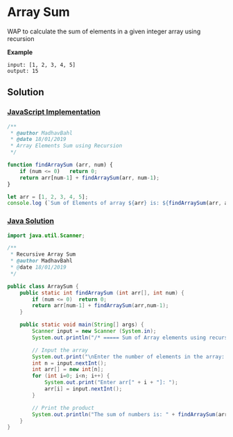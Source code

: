 # Array Sum

WAP to calculate the sum of elements in a given integer array using recursion

**Example** 

```
input: [1, 2, 3, 4, 5]
output: 15
```

## Solution

### [JavaScript Implementation](./arraySum.js)

```js
/**
 * @author MadhavBahl
 * @date 18/01/2019
 * Array Elements Sum using Recursion
 */

function findArraySum (arr, num) {
    if (num <= 0)   return 0;
    return arr[num-1] + findArraySum(arr, num-1);
}

let arr = [1, 2, 3, 4, 5];
console.log (`Sum of Elements of array ${arr} is: ${findArraySum(arr, arr.length)}`);
```

### [Java Solution](./ArraySum.java)

```java
import java.util.Scanner;

/**
 * Recursive Array Sum
 * @author MadhavBahl
 * @date 18/01/2019
 */

public class ArraySum {
    public static int findArraySum (int arr[], int num) {
        if (num <= 0)  return 0;
        return arr[num-1] + findArraySum(arr,num-1);
    }

    public static void main(String[] args) {
        Scanner input = new Scanner (System.in);
        System.out.println("/* ===== Sum of Array elements using recursion ===== */");

        // Input the array
        System.out.print("\nEnter the number of elements in the array: ");
        int n = input.nextInt();
        int arr[] = new int[n];
        for (int i=0; i<n; i++) {
            System.out.print("Enter arr[" + i + "]: ");
            arr[i] = input.nextInt();
        }

        // Print the product
        System.out.println("The sum of numbers is: " + findArraySum(arr, n));
    }
}
```